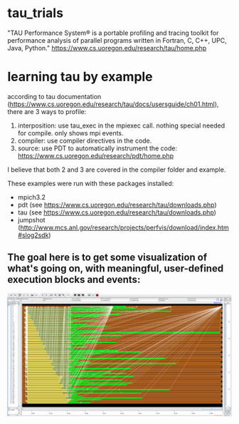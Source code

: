 # tau_trials

 "TAU Performance System® is a portable profiling and tracing toolkit for performance analysis of parallel programs written in Fortran, C, C++, UPC, Java, Python."
 https://www.cs.uoregon.edu/research/tau/home.php

# learning tau by example

according to tau documentation (https://www.cs.uoregon.edu/research/tau/docs/usersguide/ch01.html), there are 3 ways to profile:
1. interposition: use tau_exec in the mpiexec call. nothing special needed for compile. only shows mpi events.
2. compiler: use compiler directives in the code.
3. source: use PDT to automatically instrument the code: https://www.cs.uoregon.edu/research/pdt/home.php

I believe that both 2 and 3 are covered in the compiler folder and example.

These examples were run with these packages installed:
- mpich3.2
- pdt (see https://www.cs.uoregon.edu/research/tau/downloads.php)
- tau (see https://www.cs.uoregon.edu/research/tau/downloads.php)
- jumpshot (http://www.mcs.anl.gov/research/projects/perfvis/download/index.htm#slog2sdk)

## The goal here is to get some visualization of what's going on, with meaningful, user-defined execution blocks and events:
![Alt text](./images/jumpshot_output.png?raw=true "Jumpshot visualization")
